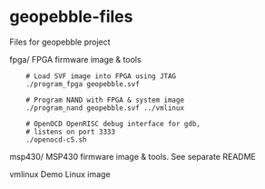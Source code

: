 geopebble-files
===============

Files for geopebble project

fpga/		FPGA firmware image & tools
		
		# Load SVF image into FPGA using JTAG
		./program_fpga geopebble.svf

		# Program NAND with FPGA & system image
		./program_nand geopebble.svf ../vmlinux

		# OpenOCD OpenRISC debug interface for gdb,
		# listens on port 3333
		./openocd-c5.sh

msp430/		MSP430 firmware image & tools. See separate README

vmlinux		Demo Linux image
